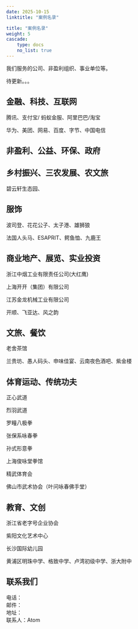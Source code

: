 ```yaml
---
date: 2025-10-15
linktitle: "案例名录"

title: "案例名录"
weight: 5
cascade:
    type: docs
    no_list: true
---
```


我们服务的公司、非盈利组织、事业单位等。

待更新。。。


## 金融、科技、互联网

腾讯、支付宝/ 蚂蚁金服、阿里巴巴/淘宝

华为、美团、网易、百度、字节、中国电信



## 非盈利、公益、环保、政府




## 乡村振兴、三农发展、农文旅

碧云轩生态园、


## 服饰

波司登、花花公子、太子港、雄狮狼

法国人头马、ESAPRIT、鳄鱼恤、九鹿王

## 商业地产、展览、实业投资

浙江中烟工业有限责任公司(大红鹰)

上海开开（集团）有限公司

江苏金龙机械工业有限公司

开顺、飞亚达、风之韵


## 文旅、餐饮

老舍茶馆

兰贵坊、愚人码头、申味佳宴、云南夜色酒吧、紫金楼

## 体育运动、传统功夫

正心武道

烈羽武道

罗疃八极拳

张保系咏春拳

孙式形意拳

上海俊咏堂拳馆

精武体育会

佛山市武术协会（叶问咏春佛手堂）


## 教育、文创
浙江省老字号企业协会

紫阳文化艺术中心

长沙国际幼儿园

黄浦区明珠中学、格致中学、卢湾初级中学、浙大附中

## 联系我们

电话：  
邮件：  
地址：  
联系人：Atom
